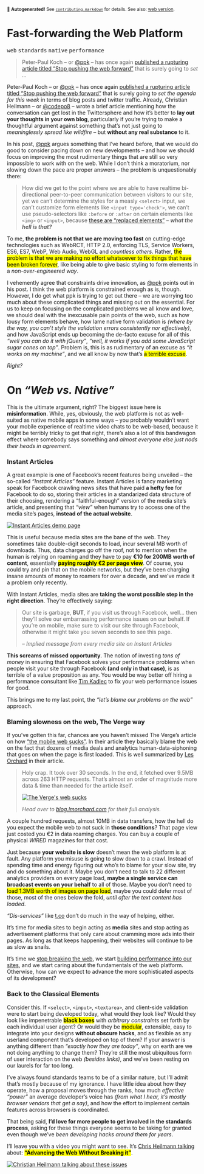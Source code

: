 <sub>&#x1F6A8; <strong>Autogenerated!</strong> See <a href="https://github.com/ponyfoo/articles/tree/master/contributing.markdown"><code>contributing.markdown</code></a> for details. See also: <a href="https://ponyfoo.com/articles/fast-forwarding-the-web-platform">web version</a>.</sub>

<a href="https://ponyfoo.com/articles/fast-forwarding-the-web-platform"><div></div></a>

<h1>Fast-forwarding the Web Platform</h1>

<p><kbd>web</kbd> <kbd>standards</kbd> <kbd>native</kbd> <kbd>performance</kbd></p>

<blockquote><p>Peter-Paul Koch &#x2013; or <a href="https://twitter.com/ppk" target="_blank">@ppk</a> &#x2013; has once again <a href="http://www.quirksmode.org/blog/archives/2015/07/stop_pushing_th.html" target="_blank">published a rupturing article titled &#x201C;Stop pushing the web forward&#x201D;</a> that is surely going to <em>set &#x2026;</em></p></blockquote>

<div><p>Peter-Paul Koch &#x2013; or <a href="https://twitter.com/ppk" target="_blank">@ppk</a> &#x2013; has once again <a href="http://www.quirksmode.org/blog/archives/2015/07/stop_pushing_th.html" target="_blank">published a rupturing article titled &#x201C;Stop pushing the web forward&#x201D;</a> that is surely going to <em>set the agenda for this week</em> in terms of blog posts and twitter traffic. Already, Christian Heilmann &#x2013; or <a href="https://twitter.com/codepo8" target="_blank">@codepo8</a> &#x2013; wrote a brief article mentioning how the conversation can get lost in the Twittersphere and how it&#x2019;s better to <strong>lay out your thoughts in your own blog</strong>, particularly if you&#x2019;re trying to make a thoughtful argument against something that&#x2019;s not just going to <em>meaninglessly spread like wildfire</em> &#x2013; but <strong>without any real substance</strong> to it.</p></div>

<div></div>

<div><p>In his post, <a href="https://twitter.com/ppk" target="_blank">@ppk</a> argues something that I&#x2019;ve heard before, that we would do good to consider pacing down on new developments &#x2013; and how we should focus on improving the most rudimentary things that are still so very impossible to work with on the web. While I don&#x2019;t think a moratorium, nor slowing down the pace are proper answers &#x2013; the problem is unquestionably there:</p> <blockquote> <p>How did we get to the point where we are able to have realtime bi-directional peer-to-peer communication between visitors to our site, yet we can&#x2019;t determine the styles for a measly <code class="md-code md-code-inline">&lt;select&gt;</code> input, we can&#x2019;t customize form elements like <code class="md-code md-code-inline">&lt;input type=&apos;check&apos;&gt;</code>, we can&#x2019;t use pseudo-selectors like <code class="md-code md-code-inline">:before</code> or <code class="md-code md-code-inline">:after</code> on certain elements like <code class="md-code md-code-inline">&lt;img&gt;</code> or <code class="md-code md-code-inline">&lt;input&gt;</code>, because <a href="http://stackoverflow.com/q/8012297/389745" target="_blank">these are &#x201C;replaced elements&#x201D;</a> &#x2013; <em><strong>what the hell is that?</strong></em></p> </blockquote> <p>To me, <strong>the problem is not that we are moving too fast</strong> on cutting-edge technologies such as WebRCT, HTTP 2.0, enforcing TLS, Service Workers, ES6, ES7, WebP, Web Audio, WebGL and <em>countless others</em>. Rather, <mark class="md-mark">the problem is that we are making no effort whatsoever to fix things that have been broken forever</mark>, like being able to give basic styling to form elements in a <em>non-over-engineered way</em>.</p> <p>I vehemently agree that constraints drive innovation, as <a href="https://twitter.com/ppk" target="_blank">@ppk</a> points out in his post. I think the web platform is constrained enough as is, though. However, I do get what ppk is trying to get out there &#x2013; we are worrying too much about these complicated things and missing out on the essential. For us to keep on focusing on the complicated problems we all know and love, we should deal with the inexcusable pain points of the web, such as how lousy form elements behave, how lame native form validation is <em>(where by the way, you can&#x2019;t style the validation errors consistently nor effectively)</em>, and how JavaScript ends up becoming the de-facto excuse for all of this <em>&#x201C;well you can do it with jQuery&#x201D;</em>, <em>&#x201C;well, it works if you add some JavaScript sugar cones on top&#x201D;</em>. Problem is, this is as rudimentary of an excuse as <em>&#x201C;it works on my machine&#x201D;</em>, and we all know by now that&#x2019;s <mark class="md-mark">a terrible excuse</mark>.</p> <p><em>Right?</em></p></div>

<div><h1 id="on-web-vs-native">On <em>&#x201C;Web vs. Native&#x201D;</em></h1> <p>This is the ultimate argument, right? The biggest issue here is <strong>misinformation</strong>. While, yes, obviously, the web platform is not as well-suited as native mobile apps in some ways &#x2013; you probably wouldn&#x2019;t want your mobile experience of realtime video chats to be web-based, because it might be terribly tricky to get that right, there&#x2019;s also a lot of this bandwagon effect where somebody says something and <em>almost everyone else just nods their heads in agreement</em>.</p> <h3 id="instant-articles">Instant Articles</h3> <p>A great example is one of Facebook&#x2019;s recent features being unveiled &#x2013; the so-called <em>&#x201C;Instant Articles&#x201D;</em> feature. Instant Articles is fancy marketing speak for Facebook crawling news sites that have paid <strong>a hefty fee</strong> for Facebook to do so, storing their articles in a standarized data structure of their choosing, rendering a &#x201C;faithful-enough&#x201D; version of the media site&#x2019;s article, and presenting that <em>&#x201C;view&#x201D;</em> when humans try to access one of the media site&#x2019;s pages, <strong>instead of the actual website</strong>.</p> <p><a href="http://instantarticles.fb.com/" target="_blank" aria-label="Instant Articles on Facebook"><img alt="Instant Articles demo page" class="" src="https://i.imgur.com/lG35RuG.jpg"></a></p> <p>This is useful because media sites are the bane of the web. They sometimes take double-digit seconds to load, incur several MB worth of downloads. Thus, data charges go off the roof, not to mention when the human is relying on roaming and they have to pay <strong>&#x20AC;10 for 200MB worth of content</strong>, essentially <mark class="md-mark"><strong>paying roughly &#x20AC;2 per page view</strong></mark>. Of course, you could try and pin that on the mobile networks, but they&#x2019;ve been charging insane amounts of money to roamers for over a decade, and we&#x2019;ve made it a problem only recently.</p> <p>With Instant Articles, media sites are <strong>taking the worst possible step in the right direction</strong>. They&#x2019;re effectively saying:</p> <blockquote> <p>Our site is garbage, <strong>BUT</strong>, if you visit us through Facebook, well&#x2026; then they&#x2019;ll solve our embarrassing performance issues on our behalf. If you&#x2019;re on mobile, make sure to visit our site through Facebook, otherwise it might take you seven seconds to see this page.</p> <p><em>&#x2013; Implied message from every media site on Instant Articles</em></p> </blockquote> <p><strong>This screams of missed opportunity</strong>. The notion of investing <em>tons of money</em> in ensuring that Facebook solves your performance problems when people visit your site through Facebook <strong>(and only in that case)</strong>, is as terrible of a value proposition as any. You would be way better off hiring a performance consultant like <a href="http://www.timkadlec.com/" target="_blank" aria-label="Tim Kadlec&apos;s personal website">Tim Kadlec</a> to fix your web performance issues for good.</p> <p>This brings me to my last point, the <em>&#x201C;let&#x2019;s blame our problems on the web&#x201D;</em> approach.</p> <h3 id="blaming-slowness-on-the-web-the-verge-way">Blaming slowness on the web, The Verge way</h3> <p>If you&#x2019;ve gotten this far, chances are you haven&#x2019;t missed The Verge&#x2019;s article on how <a href="http://www.theverge.com/2015/7/20/9002721/the-mobile-web-sucks" target="_blank" aria-label="The mobile web sucks, according to The Verge">&#x201C;the mobile web sucks&#x201D;</a>. In their article they basically blame the web on the fact that dozens of media deals and analytics human-data-siphoning that goes on when the page is first loaded. This is well summarized by <a href="https://github.com/lmorchard" target="_blank" aria-label="lmorchard on GitHub">Les Orchard</a> in their article.</p> <blockquote> <p>Holy crap. It took over 30 seconds. In the end, it fetched over 9.5MB across 263 HTTP requests. That&#x2019;s almost an order of magnitude more data &amp; time than needed for the article itself.</p> <p><a href="http://blog.lmorchard.com/2015/07/22/the-verge-web-sucks/" target="_blank" aria-label="The Verge&apos;s web sucks"><img alt="The Verge&apos;s web sucks" class="" src="https://i.imgur.com/ywos2Y8.png"></a></p> <p><em>Head over to <a href="http://blog.lmorchard.com/2015/07/22/the-verge-web-sucks/" target="_blank" aria-label="The Verge&apos;s web sucks">blog.lmorchard.com</a> for their full analysis.</em></p> </blockquote> <p>A couple hundred requests, almost 10MB in data transfers, how the hell do you expect the mobile web to not suck in <strong>those conditions</strong>? That page view just costed you &#x20AC;2 in data roaming charges. You can buy a couple of physical <em>WIRED</em> magazines for that cost.</p> <p>Just because <strong>your website is slow</strong> doesn&#x2019;t mean the web platform is at fault. Any platform you misuse is going to slow down to a crawl. Instead of spending time and energy figuring out who&#x2019;s to blame for your slow site, try and do something about it. Maybe you don&#x2019;t need to talk to 22 different analytics providers on every page load, <strong>maybe a single service can broadcast events on your behalf</strong> to all of those. Maybe you don&#x2019;t need to <mark class="md-mark">load 1.3MB worth of images on page load</mark>, maybe you could defer most of those, most of the ones below the fold, <em>until after the text content has loaded</em>.</p> <p><em>&#x201C;Dis-services&#x201D;</em> like <a href="http://t.co/" target="_blank">t.co</a> don&#x2019;t do much in the way of helping, either.</p> <p>It&#x2019;s time for media sites to begin acting as <strong>media</strong> sites and stop acting as advertisement platforms that only care about cramming more ads into their pages. As long as that keeps happening, their websites will continue to be as slow as snails.</p> <p>It&#x2019;s time we <a href="https://ponyfoo.com/articles/stop-breaking-the-web" aria-label="Stop Breaking the Web on Pony Foo">stop breaking the web</a>, we start <a href="http://timkadlec.com/2015/05/choosing-performance/" target="_blank" aria-label="Choosing Performance by Tim Kadlec">building performance into our sites</a>, and we start caring about the fundamentals of the web platform. Otherwise, how can we expect to advance the more sophisticated aspects of its development?</p> <h3 id="back-to-the-classical-elements">Back to the Classical Elements</h3> <p>Consider this. If <code class="md-code md-code-inline">&lt;select&gt;</code>, <code class="md-code md-code-inline">&lt;input&gt;</code>, <code class="md-code md-code-inline">&lt;textarea&gt;</code>, and client-side validation were to start being developed today, what would they look like? Would they look like impenetrable <mark class="md-mark"><strong>black boxes</strong></mark> with <em>arbitrary constraints</em> set forth by each individual user agent? Or would they be <mark class="md-mark">modular</mark>, extensible, easy to integrate into your designs <strong>without obscure hacks</strong>, and as flexible as any userland component that&#x2019;s developed on top of them? If your answer is anything different than <em>&#x201C;exactly how they are today&#x201D;</em>, why on earth are we not doing anything to change them? They&#x2019;re still the most ubiquitous form of user interaction on the web <em>(besides links)</em>, and we&#x2019;ve been resting on our laurels for far too long.</p> <p>I&#x2019;ve always found standards teams to be of a similar nature, but I&#x2019;ll admit that&#x2019;s mostly because of my ignorance. I have little idea about how they operate, how a proposal moves through the ranks, how much <em>effective &#x201C;power&#x201D;</em> an average developer&#x2019;s voice has <em>(from what I hear, it&#x2019;s mostly browser vendors that get a say)</em>, and how the effort to implement certain features across browsers is coordinated.</p> <p>That being said, <strong>I&#x2019;d love for more people to get involved in the standards process</strong>, asking for these things everyone seems to be taking for granted even though we&#x2019;ve <em>been developing hacks around them for years</em>.</p> <p>I&#x2019;ll leave you with a video you might want to see. It&#x2019;s <a href="https://vimeo.com/134279371" target="_blank" aria-label="Christian Heilmann &#x2013; Advancing the web without breaking it? &#x2013; Beyond Tellerrand D&#xFC;sseldorf 2015">Chris Heilmann talking</a> about: <mark class="md-mark"><strong>&#x201C;Advancing the Web Without Breaking it&#x201D;</strong></mark>.</p> <p><a href="https://vimeo.com/134279371" target="_blank" aria-label="Christian Heilmann &#x2013; Advancing the web without breaking it? &#x2013; Beyond Tellerrand D&#xFC;sseldorf 2015"><img alt="Christian Heilmann talking about these issues" class="" src="https://i.imgur.com/xk3gppe.jpg"></a></p></div>
